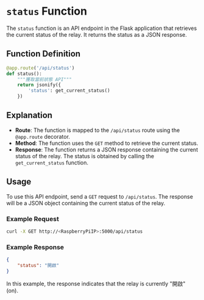 # `status` Function

The `status` function is an API endpoint in the Flask application that retrieves the current status of the relay. It returns the status as a JSON response.

## Function Definition

```python
@app.route('/api/status')
def status():
    """獲取當前狀態 API"""
    return jsonify({
        'status': get_current_status()
    })
```

## Explanation

- **Route**: The function is mapped to the `/api/status` route using the `@app.route` decorator.
- **Method**: The function uses the `GET` method to retrieve the current status.
- **Response**: The function returns a JSON response containing the current status of the relay. The status is obtained by calling the `get_current_status` function.

## Usage

To use this API endpoint, send a `GET` request to `/api/status`. The response will be a JSON object containing the current status of the relay.

### Example Request

```bash
curl -X GET http://<RaspberryPiIP>:5000/api/status
```

### Example Response

```json
{
    "status": "開啟"
}
```

In this example, the response indicates that the relay is currently "開啟" (on).
